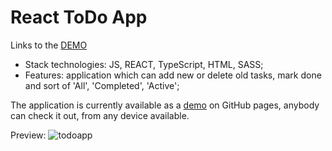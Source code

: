 # React ToDo App
Links to the [DEMO](https://Andrij-Nalyvayko.github.io/react_todo-app/)

- Stack technologies: JS, REACT, TypeScript, HTML, SASS;
- Features: application which can add new or delete old tasks, mark done and sort of 'All', 'Completed', 'Active';

The application is currently available as a [demo](https://Andrij-Nalyvayko.github.io/react_todo-app/) on GitHub pages, anybody can check it out, from any device available.

Preview:
![todoapp](https://github.com/mate-academy/react_todo-app/blob/master/description/todoapp.gif)
